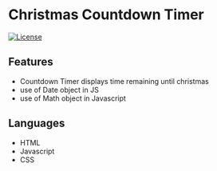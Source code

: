 # Christmas Countdown Timer


[![License](https://img.shields.io/badge/License-MIT-blue.svg)](https://github.com/git/git-scm.com/blob/main/MIT-LICENSE.txt)


## Features

-  Countdown Timer displays time remaining until christmas
-  use of Date object in JS
-  use of Math object in Javascript

## Languages

-  HTML
-  Javascript
-  CSS



